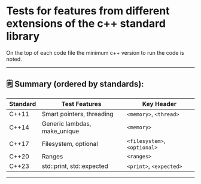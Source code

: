 # Tests for features from different extensions of the c++ standard library

On the top of each code file the minimum c++ version to run the code is noted.

---

## 🗒 **Summary (ordered by standards):**

| Standard | Test Features                                   | Key Header                |
|----------|-------------------------------------------------|---------------------------|
| C++11    | Smart pointers, threading                       | `<memory>`, `<thread>`    |
| C++14    | Generic lambdas, make_unique                    | `<memory>`                |
| C++17    | Filesystem, optional                            | `<filesystem>`, `<optional>` |
| C++20    | Ranges                                 | `<ranges>`     |
| C++23    | std::print, std::expected                       | `<print>`, `<expected>`   |

---